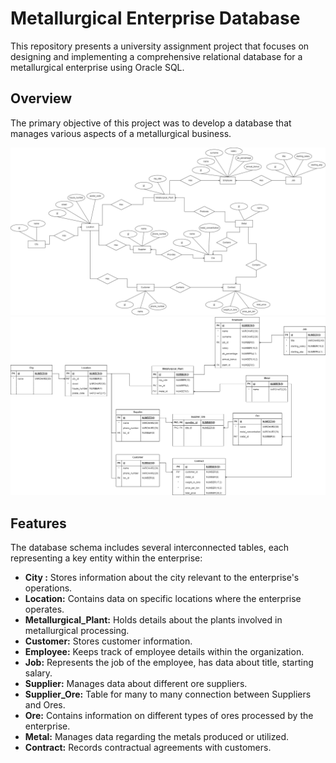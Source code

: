 # Metallurgical Enterprise Database

This repository presents a university assignment project that focuses on designing and implementing a comprehensive relational database for a metallurgical enterprise using Oracle SQL.

## Overview

The primary objective of this project was to develop a database that manages various aspects of a metallurgical business.

![Entity Relationship Schema](ER_schema.png)
![Relation Model](R_model.png)

## Features

The database schema includes several interconnected tables, each representing a key entity within the enterprise:

- **City :** Stores information about the city relevant to the enterprise's operations.
- **Location:** Contains data on specific locations where the enterprise operates.
- **Metallurgical_Plant:** Holds details about the plants involved in metallurgical processing.
- **Customer:** Stores customer information.
- **Employee:** Keeps track of employee details within the organization.
- **Job:** Represents the job of the employee, has data about title, starting salary.
- **Supplier:** Manages data about different ore suppliers.
- **Supplier_Ore:** Table for many to many connection between Suppliers and Ores.
- **Ore:** Contains information on different types of ores processed by the enterprise.
- **Metal:** Manages data regarding the metals produced or utilized.
- **Contract:** Records contractual agreements with customers.

